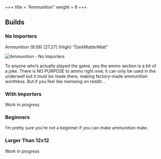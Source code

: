 +++
title = "Ammunition"
weight = 6
+++

## Builds

### No Importers

Ammunition (9.08) [27.27] {High} “DarkMatterMatt”

![Ammunition - No Importers](/images/ammunition-no-importers.jpg?width=60pc)

To anyone who’s actually played the game, yes the ammo section is a bit of a joke. There is NO PURPOSE to ammo right now, it can only be used in the underwell but it must be made there, making factory-made ammunition worthless. But if you feel like memeing on reddit...

### With Importers

Work in progress

### Beginners

I’m pretty sure you’re not a beginner if you can make ammunition mate.

### Larger Than 12x12

Work in progress
